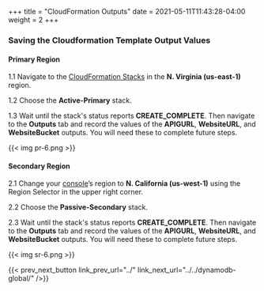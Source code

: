 +++
title = "CloudFormation Outputs"
date =  2021-05-11T11:43:28-04:00
weight = 2
+++

### Saving the Cloudformation Template Output Values

#### Primary Region

1.1 Navigate to the [CloudFormation Stacks](https://console.aws.amazon.com/cloudformation/home?region=us-east-1#/stacks/) in the **N. Virginia (us-east-1)** region.

1.2  Choose the **Active-Primary** stack.

1.3 Wait until the stack's status reports **CREATE_COMPLETE**.  Then navigate to the **Outputs** tab and record the values of the **APIGURL**, **WebsiteURL**, and **WebsiteBucket** outputs.  You will need these to complete future steps.

{{< img pr-6.png >}}

#### Secondary Region

2.1 Change your [console](https://us-west-1.console.aws.amazon.com/console)’s region to **N. California (us-west-1)** using the Region Selector in the upper right corner.

2.2 Choose the **Passive-Secondary** stack.

2.3 Wait until the stack's status reports **CREATE_COMPLETE**.  Then navigate to the **Outputs** tab and record the values of the **APIGURL**, **WebsiteURL**, and **WebsiteBucket** outputs.  You will need these to complete future steps.

{{< img sr-6.png >}}

{{< prev_next_button link_prev_url="../" link_next_url="../../dynamodb-global/" />}}

